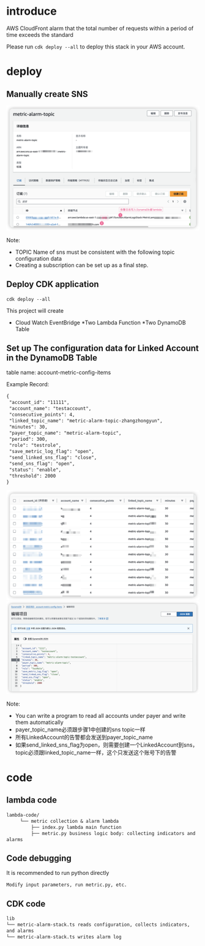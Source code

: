 # introduce
AWS CloudFront alarm that the total number of requests within a period of time exceeds the standard

Please run `cdk deploy --all` to deploy this stack in your AWS account.
# deploy
## Manually create SNS
![SNS Infomation](docs/images/sns_detail.png)

Note:
- TOPIC Name of sns must be consistent with the following topic configuration data
- Creating a subscription can be set up as a final step.
## Deploy CDK application
```
cdk deploy --all
```

This project will create
* Cloud Watch EventBridge
*Two Lambda Function
*Two DynamoDB Table

## Set up The configuration data for Linked Account in the DynamoDB Table

table name: account-metric-config-items


Example Record: 
```
{
 "account_id": "11111",
 "account_name": "testaccount",
 "consecutive_points": 4,
 "linked_topic_name": "metric-alarm-topic-zhangzhongyun",
 "minutes": 30,
 "payer_topic_name": "metric-alarm-topic",
 "period": 300,
 "role": "testrole",
 "save_metric_log_flag": "open",
 "send_linked_sns_flag": "close",
 "send_sns_flag": "open",
 "status": "enable",
 "threshold": 2000
}
```
![config list](docs/images/config_list.png)
![config detail](docs/images/config_detail.png)

Note:
- You can write a program to read all accounts under payer and write them automatically
- payer_topic_name必须跟步骤1中创建的sns topic一样
- 所有LinkedAccount的告警都会发送到payer_topic_name
- 如果send_linked_sns_flag为open，则需要创建一个LinkedAccount到sns，topic必须跟linked_topic_name一样，这个只发送这个账号下的告警
# code
## lambda code
```
lambda-code/
     └── metric collection & alarm lambda
         ├── index.py lambda main function
         ├── metric.py business logic body: collecting indicators and alarms
```
## Code debugging
It is recommended to run python directly
```
Modify input parameters, run metric.py, etc.
```
## CDK code
```
lib
└── metric-alarm-stack.ts reads configuration, collects indicators, and alarms
└── metric-alarm-stack.ts writes alarm log
```